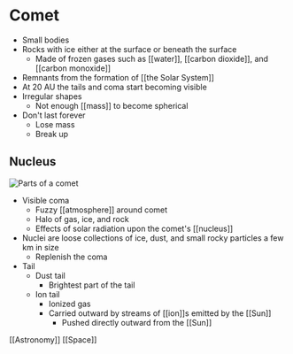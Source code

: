 # Comet

- Small bodies
- Rocks with ice either at the surface or beneath the surface
  - Made of frozen gases such as [[water]], [[carbon dioxide]], and [[carbon monoxide]]
- Remnants from the formation of [[the Solar System]]
- At 20 AU the tails and coma start becoming visible
- Irregular shapes
  - Not enough [[mass]] to become spherical
- Don't last forever
  - Lose mass
  - Break up

## Nucleus

![Parts of a comet](/assets/second-brain/2020-12-01-13-46-07.png)

- Visible coma
  - Fuzzy [[atmosphere]] around comet
  - Halo of gas, ice, and rock
  - Effects of solar radiation upon the comet's [[nucleus]]
- Nuclei are loose collections of ice, dust, and small rocky particles a few km in size
  - Replenish the coma
- Tail
  - Dust tail
    - Brightest part of the tail
  - Ion tail
    - Ionized gas
    - Carried outward by streams of [[ion]]s emitted by the [[Sun]]
      - Pushed directly outward from the [[Sun]]

[[Astronomy]] [[Space]]

